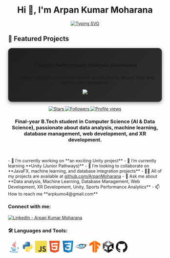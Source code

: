 <h1 align="center">Hi 👋, I'm Arpan Kumar Moharana</h1>

<p align="center">
  <a href="https://git.io/typing-svg">
    <img src="https://readme-typing-svg.herokuapp.com?font=Fira+Code&size=22&pause=1000&color=36BCF7&center=true&vCenter=true&width=500&lines=Hi+there!+I'm+Arpan+Kumar+Moharana;Final-year+B.Tech+Student;Passionate+about+AI+%26+Data+Science;XR+Development+Enthusiast" alt="Typing SVG" />
  </a>
</p>

<h2>🚀 Featured Projects</h2>

<div align="center" style="border: 2px solid #444; border-radius: 12px; padding: 20px; max-width: 700px; background: linear-gradient(135deg, #1f1f1f, #2e2e2e); box-shadow: 0 4px 12px rgba(0,0,0,0.4);">
  <h3>⚡ Sports Performance Analysis Dashboard</h3>
  <p><em>JavaFX + Apache Cassandra-based dashboard for player stats and performance prediction.</em></p>
  <a href="https://github.com/ArpanMoharana/Sports-Performance-Analysis-Dashboard">
    <img src="https://img.shields.io/badge/View%20Repository-FF9800?style=for-the-badge&logo=github&logoColor=white" />
  </a>
</div>

<p align="center">
  <a href="https://github.com/ArpanMoharana?tab=stars">
    <img src="https://img.shields.io/github/stars/ArpanMoharana?logo=github&style=for-the-badge&color=orange" alt="Stars">
  </a>
  <a href="https://github.com/ArpanMoharana?tab=followers">
    <img src="https://img.shields.io/github/followers/ArpanMoharana?logo=github&style=for-the-badge&color=blue" alt="Followers">
  </a>
  <a href="https://github.com/ArpanMoharana">
    <img src="https://komarev.com/ghpvc/?username=arpanmoharana&style=for-the-badge&color=brightgreen" alt="Profile views"/>
  </a>
</p>

<h3 align="center">Final-year B.Tech student in Computer Science (AI & Data Science), passionate about data analysis, machine learning, database management, web development, and XR development.</h3>
<br>
<br>
- 🔭 I’m currently working on **an exciting Unity project**
- 🌱 I’m currently learning **Unity (Junior Pathways)**
- 👯 I’m looking to collaborate on **JavaFX, machine learning, and database integration projects**
- 👨‍💻 All of my projects are available at <a href="https://github.com/ArpanMoharana">github.com/ArpanMoharana</a>
- 💬 Ask me about **Data analysis, Machine Learning, Database Management, Web Development, XR Development, Unity, Sports Performance Analytics**
- 📫 How to reach me **arpkumo4@gmail.com**

<h3 align="left">Connect with me:</h3>
<p align="left">
  <a href="https://www.linkedin.com/in/arpan-kumar-moharana" target="_blank" rel="noreferrer">
    <img align="center" src="https://raw.githubusercontent.com/rahuldkjain/github-profile-readme-generator/master/src/images/icons/Social/linked-in-alt.svg" alt="LinkedIn - Arpan Kumar Moharana" height="30" width="40" />
  </a>
</p>

<h3 align="left">🛠 Languages and Tools:</h3>
<p align="left">
  <img src="https://raw.githubusercontent.com/devicons/devicon/master/icons/java/java-original.svg" alt="Java" width="40" height="40"/> 
  <img src="https://raw.githubusercontent.com/devicons/devicon/master/icons/python/python-original.svg" alt="Python" width="40" height="40"/>
  <img src="https://raw.githubusercontent.com/devicons/devicon/master/icons/javascript/javascript-original.svg" alt="JavaScript" width="40" height="40"/> 
  <img src="https://raw.githubusercontent.com/devicons/devicon/master/icons/html5/html5-original.svg" alt="HTML5" width="40" height="40"/> 
  <img src="https://raw.githubusercontent.com/devicons/devicon/master/icons/css3/css3-original.svg" alt="CSS3" width="40" height="40"/> 
  <img src="https://raw.githubusercontent.com/devicons/devicon/master/icons/cassandra/cassandra-original.svg" alt="Cassandra" width="40" height="40"/> 
  <img src="https://raw.githubusercontent.com/devicons/devicon/master/icons/tensorflow/tensorflow-original.svg" alt="TensorFlow" width="40" height="40"/> 
  <img src="https://raw.githubusercontent.com/devicons/devicon/master/icons/unity/unity-original.svg" alt="Unity" width="40" height="40"/> 
  <img src="https://raw.githubusercontent.com/devicons/devicon/master/icons/github/github-original.svg" alt="GitHub" width="40" height="40"/> 
</p>
